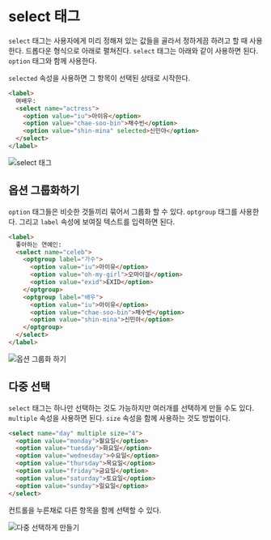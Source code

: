 # select 태그
`select` 태그는 사용자에게 미리 정해져 있는 값들을 골라서 정하게끔 하려고 할 때 사용한다. 드롭다운 형식으로 아래로 펼쳐진다. `select` 태그는 아래와 같이 사용하면 된다. `option` 태그와 함께 사용한다.

`selected` 속성을 사용하면 그 항목이 선택된 상태로 시작한다.

```html
<label>
  여배우:
  <select name="actress">
    <option value="iu">아이유</option>
    <option value="chae-soo-bin">채수빈</option>
    <option value="shin-mina" selected>신민아</option>
  </select>
</label>
```

![select 태그](https://drive.google.com/uc?export=view&id=1Jq4NAYigclbR5RaTPe_5QNz9aItPCnBL)

## 옵션 그룹화하기
`option` 태그들은 비슷한 것들끼리 묶어서 그룹화 할 수 있다. `optgroup` 태그를 사용한다. 그리고 `label` 속성에 보여질 텍스트를 입력하면 된다.

```html
<label>
  좋아하는 연예인: 
  <select name="celeb">
    <optgroup label="가수">
      <option value="iu">아이유</option>
      <option value="oh-my-girl">오마이걸</option>
      <option value="exid">EXID</option>
    </optgroup>
    <optgroup label="배우">
      <option value="iu">아이유</option>
      <option value="chae-soo-bin">채수빈</option>
      <option value="shin-mina">신민아</option>
    </optgroup>
  </select>
</label>
```

![옵션 그룹화 하기](https://drive.google.com/uc?export=view&id=1K4OIW-l04l_iwstUrbf20u5DZNmje0j3)

## 다중 선택
`select` 태그는 하나만 선택하는 것도 가능하지만 여러개를 선택하게 만들 수도 있다. `multiple` 속성을 사용하면 된다. `size` 속성을 함께 사용하는 것도 방법이다.

```html
<select name="day" multiple size="4">
  <option value="monday">월요일</option>
  <option value="tuesday">화요일</option>
  <option value="wednesday">수요일</option>
  <option value="thursday">목요일</option>
  <option value="friday">금요일</option>
  <option value="saturday">토요일</option>
  <option value="sunday">일요일</option>
</select>
```

컨트롤을 누른채로 다른 항목을 함께 선택할 수 있다.

![다중 선택하게 만들기](https://drive.google.com/uc?export=view&id=14iZVN_yYChLFDj_5wcE2NeQGb7yJRvpg)
